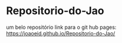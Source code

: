 # Repositorio-do-Jao
um belo repositório
link para o git hub pages: https://joaoeid.github.io/Repositorio-do-Jao/
